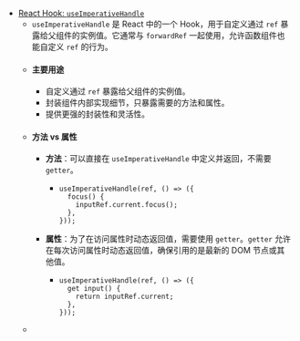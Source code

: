 - [React Hook: `useImperativeHandle`](https://zh-hans.react.dev/reference/react/useImperativeHandle)
	- `useImperativeHandle` 是 React 中的一个 Hook，用于自定义通过 `ref` 暴露给父组件的实例值。它通常与 `forwardRef` 一起使用，允许函数组件也能自定义 `ref` 的行为。
	- #### 主要用途
		- 自定义通过 `ref` 暴露给父组件的实例值。
		- 封装组件内部实现细节，只暴露需要的方法和属性。
		- 提供更强的封装性和灵活性。
	- #### 方法 vs 属性
		- **方法**：可以直接在 `useImperativeHandle` 中定义并返回，不需要 `getter`。
			- ```
			  useImperativeHandle(ref, () => ({
			    focus() {
			      inputRef.current.focus();
			    },
			  }));
			  ```
		- **属性**：为了在访问属性时动态返回值，需要使用 `getter`。`getter` 允许在每次访问属性时动态返回值，确保引用的是最新的 DOM 节点或其他值。
			- ```
			  useImperativeHandle(ref, () => ({
			    get input() {
			      return inputRef.current;
			    },
			  }));
			  ```
	-